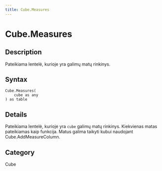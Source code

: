```yaml
---
title: Cube.Measures
---
```


# Cube.Measures


## Description

Pateikiama lentelė, kurioje yra galimų matų rinkinys.


## Syntax

```powerquery
Cube.Measures(
    cube as any
) as table
```


## Details

Pateikiama lentelė, kurioje yra <code>cube</code> galimų matų rinkinys.    Kiekvienas matas pateikiamas kaip funkcija. Matus galima taikyti kubui naudojant Cube.AddMeasureColumn.



## Category
Cube
